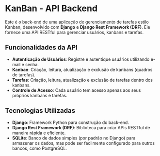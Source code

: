 # KanBan - API Backend

Este é o back-end de uma aplicação de gerenciamento de tarefas estilo Kanban, desenvolvido com **Django** e **Django Rest Framework (DRF)**. Ele fornece uma API RESTful para gerenciar usuários, kanbans e tarefas.

## Funcionalidades da API

- **Autenticação de Usuários**: Registre e autentique usuários utilizando e-mail e senha.
- **Kanban**: Criação, leitura, atualização e exclusão de kanbans (quadros de tarefas).
- **Tarefas**: Criação, leitura, atualização e exclusão de tarefas dentro dos kanbans.
- **Controle de Acesso**: Cada usuário tem acesso apenas aos seus próprios kanbans e tarefas.

## Tecnologias Utilizadas

- **Django**: Framework Python para construção do back-end.
- **Django Rest Framework (DRF)**: Biblioteca para criar APIs RESTful de maneira rápida e eficiente.
- **SQLite**: Banco de dados simples (por padrão no Django) para armazenar os dados, mas pode ser facilmente configurado para outros bancos, como PostgreSQL.
